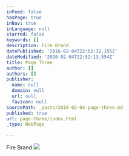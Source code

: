 ```yaml
---
inFeed: false
hasPage: true
inNav: true
inLanguage: null
starred: false
keywords: []
description: Fire Brand
datePublished: '2016-02-04T22:52:32.155Z'
dateModified: '2016-02-04T22:52:13.554Z'
title: Page Three
author: []
authors: []
publisher:
  name: null
  domain: null
  url: null
  favicon: null
sourcePath: _posts/2016-02-04-page-three.md
published: true
url: page-three/index.html
_type: WebPage

---
```

Fire Brand
![](https://s3-us-west-2.amazonaws.com/the-grid-img/p/fa5d76890cfe8a0ef26fbbd8f5ffd88ff1e722aa.png)